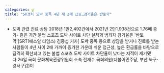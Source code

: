 ```yaml
---
categories: g
title: "SR정치 도박 중독 4년 새 2배 급증…검거율은 반토막"
---
```

- 도박 관련 진료&#8231;상담 2018년 1만2,492건에서 2021년 2만1,938건으로 1.76배 증가- 같은 기간 불법 스포츠 도박 사이트 차단 실적과 범죄자 검거율은 &#39;반토막&#39;[SRT(에스알 타임스) 김종섭 기자] 도박 중독 등으로 상담을 받거나 진료를 받는 사람들이 4년 사이 2배 가까이 증가한 가운데 쉬운 접근성, 높은 환급률을 바탕으로 급격히 확산되고 있는 불법 스포츠 도박 사이트 차단율이 낮다는 지적이 제기됐다.26일 국회 문화체육관광위원회 소속 전재수 국회의원(더불어민주당, 부산 북구·강서구갑)이